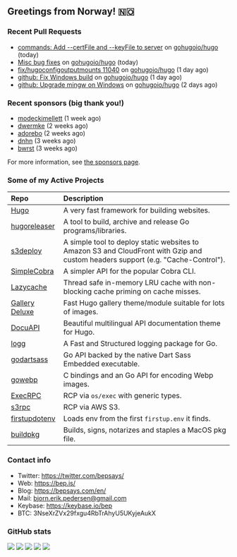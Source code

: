 ## Greetings from Norway! 🇳🇴

### Recent Pull Requests

- [commands: Add --certFile and --keyFile to server](https://github.com/gohugoio/hugo/pull/11065) on [gohugoio/hugo](https://github.com/gohugoio/hugo) (today)
- [Misc bug fixes](https://github.com/gohugoio/hugo/pull/11063) on [gohugoio/hugo](https://github.com/gohugoio/hugo) (today)
- [fix/hugoconfigoutputmounts 11040](https://github.com/gohugoio/hugo/pull/11058) on [gohugoio/hugo](https://github.com/gohugoio/hugo) (1 day ago)
- [github: Fix Windows build](https://github.com/gohugoio/hugo/pull/11056) on [gohugoio/hugo](https://github.com/gohugoio/hugo) (1 day ago)
- [github: Upgrade mingw on Windows](https://github.com/gohugoio/hugo/pull/11053) on [gohugoio/hugo](https://github.com/gohugoio/hugo) (2 days ago)

### Recent sponsors (big thank you!)

- [modeckimellett](https://github.com/modeckimellett) (1 week ago)
- [dwermke](https://github.com/dwermke) (2 weeks ago)
- [adorebo](https://github.com/adorebo) (2 weeks ago)
- [dnhn](https://github.com/dnhn) (3 weeks ago)
- [bwrst](https://github.com/bwrst) (3 weeks ago)

For more information, see [the sponsors page](https://github.com/sponsors/bep/).

### Some of my Active Projects

| Repo  | Description |
| :---------------------------------------- | :------------------------------------------- |
| [Hugo](https://github.com/gohugoio/hugo)|A very fast framework for building websites. |
| [hugoreleaser](https://github.com/gohugoio/hugoreleaser)| A tool to build, archive and release Go programs/libraries.  |
| [s3deploy](https://github.com/bep/s3deploy)| A simple tool to deploy static websites to Amazon S3 and CloudFront with Gzip and custom headers support (e.g. "Cache-Control").|
| [SimpleCobra](https://github.com/bep/simplecobra)|A simpler API for the popular Cobra CLI.|
| [Lazycache](https://github.com/bep/lazycache)| Thread safe in-memory LRU cache with non-blocking cache priming on cache misses.  |
| [Gallery Deluxe](https://github.com/bep/gallerydeluxe)|Fast Hugo gallery theme/module suitable for lots of images.  |
| [DocuAPI](https://github.com/bep/docuapi)| Beautiful multilingual API documentation theme for Hugo.  |
| [logg](https://github.com/bep/logg)| A Fast and Structured logging package for Go.  |
| [godartsass](https://github.com/bep/godartsass)| Go API backed by the native Dart Sass Embedded executable. |
| [gowebp](https://github.com/bep/gowebp)|C bindings and an Go API for encoding Webp images. |
| [ExecRPC](https://github.com/bep/execrpc)|RCP via `os/exec` with generic types.  |
| [s3rpc](https://github.com/bep/s3rpc)|RCP via AWS S3.|
| [firstupdotenv](https://github.com/bep/firstupdotenv)|Loads env from the first `firstup.env` it finds. |
| [buildpkg](https://github.com/bep/buildpkg)| Builds, signs, notarizes and staples a MacOS pkg file. |

### Contact info
- Twitter: https://twitter.com/bepsays/
- Web: https://bep.is/
- Blog: https://bepsays.com/en/
- Mail: bjorn.erik.pedersen@gmail.com
- Keybase: https://keybase.io/bep
- BTC: 3NseXrZVx29fxgu4RbTrAhyU5UKyjeAukX


### GitHub stats

![](https://github-profile-summary-cards.vercel.app/api/cards/profile-details?username=bep&theme=github)
![](https://github-profile-summary-cards.vercel.app/api/cards/repos-per-language?username=bep&theme=github)
![](https://github-profile-summary-cards.vercel.app/api/cards/most-commit-language?username=bep&theme=github)
![](https://github-profile-summary-cards.vercel.app/api/cards/stats?username=bep&theme=github)
![](https://github-profile-summary-cards.vercel.app/api/cards/productive-time?username=bep&theme=github)
